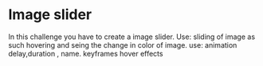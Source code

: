 # Image slider
In this challenge you have to create a image slider.
Use:
sliding of image as such hovering and seing the change in color of image.
use:
animation delay,duration , name.
keyframes
hover effects
